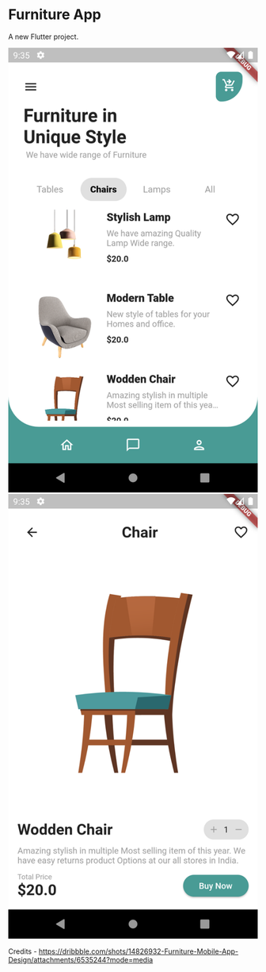 # Furniture App

A new Flutter project.

![Alt text](screenshots/s1.png?raw=true "Launching Page")
![Alt text](screenshots/s2.png?raw=true "Furniture Page")

Credits - https://dribbble.com/shots/14826932-Furniture-Mobile-App-Design/attachments/6535244?mode=media
